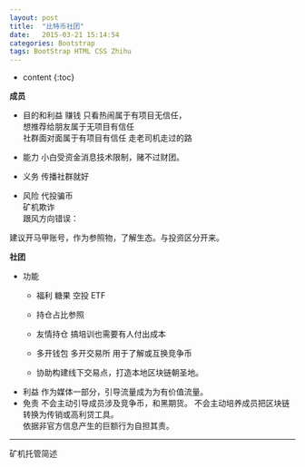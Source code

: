 ```yaml
---
layout: post
title:  "比特币社团"
date:   2015-03-21 15:14:54
categories: Bootstrap
tags: BootStrap HTML CSS Zhihu
---
```


* content
{:toc}



**成员**
- 目的和利益
赚钱
只看热闹属于有项目无信任，  
想推荐给朋友属于无项目有信任   
社群面对面属于有项目有信任
走老司机走过的路

- 能力
小白受资金消息技术限制，赌不过财团。   

- 义务
传播社群就好

- 风险
代投骗币  
矿机欺诈  
跟风方向错误：  

建议开马甲账号，作为参照物，了解生态。与投资区分开来。

**社团**  
 - 功能
    - 福利
糖果 空投
ETF

   - 持仓占比参照
   - 友情持仓
   搞培训也需要有人付出成本
   - 多开钱包 多开交易所 用于了解或互换竞争币
   - 协助构建线下交易点，打造本地区块链朝圣地。
- 利益
作为媒体一部分，引导流量成为为有价值流量。
- 免责
不会主动引导成员涉及竞争币，和黑期货。
不会主动培养成员把区块链转换为传销或高利贷工具。  
依据非官方信息产生的巨额行为自担其责。  
---
矿机托管简述   
